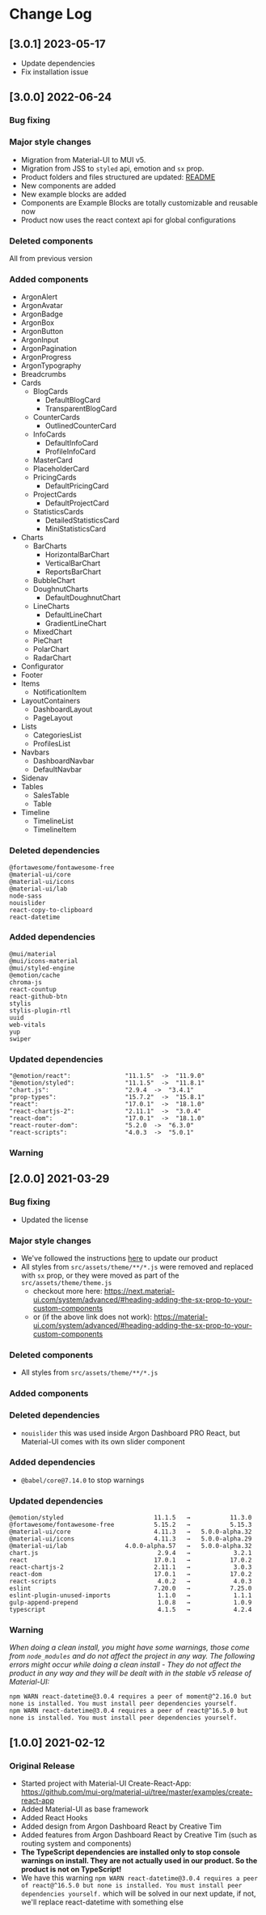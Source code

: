 # Change Log

## [3.0.1] 2023-05-17

- Update dependencies
- Fix installation issue

## [3.0.0] 2022-06-24

### Bug fixing

### Major style changes

- Migration from Material-UI to MUI v5.
- Migration from JSS to `styled` api, emotion and `sx` prop.
- Product folders and files structured are updated: [README](https://github.com/creativetimofficial/argon-dashboard-material-ui/blob/main/README.md)
- New components are added
- New example blocks are added
- Components are Example Blocks are totally customizable and reusable now
- Product now uses the react context api for global configurations

### Deleted components

All from previous version

### Added components

- ArgonAlert
- ArgonAvatar
- ArgonBadge
- ArgonBox
- ArgonButton
- ArgonInput
- ArgonPagination
- ArgonProgress
- ArgonTypography
- Breadcrumbs
- Cards
  - BlogCards
    - DefaultBlogCard
    - TransparentBlogCard
  - CounterCards
    - OutlinedCounterCard
  - InfoCards
    - DefaultInfoCard
    - ProfileInfoCard
  - MasterCard
  - PlaceholderCard
  - PricingCards
    - DefaultPricingCard
  - ProjectCards
    - DefaultProjectCard
  - StatisticsCards
    - DetailedStatisticsCard
    - MiniStatisticsCard
- Charts
  - BarCharts
    - HorizontalBarChart
    - VerticalBarChart
    - ReportsBarChart
  - BubbleChart
  - DoughnutCharts
    - DefaultDoughnutChart
  - LineCharts
    - DefaultLineChart
    - GradientLineChart
  - MixedChart
  - PieChart
  - PolarChart
  - RadarChart
- Configurator
- Footer
- Items
  - NotificationItem
- LayoutContainers
  - DashboardLayout
  - PageLayout
- Lists
  - CategoriesList
  - ProfilesList
- Navbars
  - DashboardNavbar
  - DefaultNavbar
- Sidenav
- Tables
  - SalesTable
  - Table
- Timeline
  - TimelineList
  - TimelineItem

### Deleted dependencies

```
@fortawesome/fontawesome-free
@material-ui/core
@material-ui/icons
@material-ui/lab
node-sass
nouislider
react-copy-to-clipboard
react-datetime
```

### Added dependencies

```
@mui/material
@mui/icons-material
@mui/styled-engine
@emotion/cache
chroma-js
react-countup
react-github-btn
stylis
stylis-plugin-rtl
uuid
web-vitals
yup
swiper
```

### Updated dependencies

```
"@emotion/react":               "11.1.5"  ->  "11.9.0"
"@emotion/styled":              "11.1.5"  ->  "11.8.1"
"chart.js":                     "2.9.4  ->  "3.4.1"
"prop-types":                   "15.7.2"  ->  "15.8.1"
"react":                        "17.0.1"  ->  "18.1.0"
"react-chartjs-2":              "2.11.1"  ->  "3.0.4"
"react-dom":                    "17.0.1"  ->  "18.1.0"
"react-router-dom":             "5.2.0  ->  "6.3.0"
"react-scripts":                "4.0.3  ->  "5.0.1"
```

### Warning

## [2.0.0] 2021-03-29

### Bug fixing

- Updated the license

### Major style changes

- We've followed the instructions [here](https://next.material-ui.com/guides/migration-v4/) to update our product
- All styles from `src/assets/theme/**/*.js` were removed and replaced with `sx` prop, or they were moved as part of the `src/assets/theme/theme.js`
  - checkout more here: https://next.material-ui.com/system/advanced/#heading-adding-the-sx-prop-to-your-custom-components
  - or (if the above link does not work): https://material-ui.com/system/advanced/#heading-adding-the-sx-prop-to-your-custom-components

### Deleted components

- All styles from `src/assets/theme/**/*.js`

### Added components

### Deleted dependencies

- `nouislider` this was used inside Argon Dashboard PRO React, but Material-UI comes with its own slider component

### Added dependencies

- `@babel/core@7.14.0` to stop warnings

### Updated dependencies

```
@emotion/styled                         11.1.5   →           11.3.0
@fortawesome/fontawesome-free           5.15.2   →           5.15.3
@material-ui/core                       4.11.3   →   5.0.0-alpha.32
@material-ui/icons                      4.11.3   →   5.0.0-alpha.29
@material-ui/lab                4.0.0-alpha.57   →   5.0.0-alpha.32
chart.js                                 2.9.4   →            3.2.1
react                                   17.0.1   →           17.0.2
react-chartjs-2                         2.11.1   →            3.0.3
react-dom                               17.0.1   →           17.0.2
react-scripts                            4.0.2   →            4.0.3
eslint                                  7.20.0   →           7.25.0
eslint-plugin-unused-imports             1.1.0   →            1.1.1
gulp-append-prepend                      1.0.8   →            1.0.9
typescript                               4.1.5   →            4.2.4
```

### Warning

_When doing a clean install, you might have some warnings, those come from `node_modules` and do not affect the project in any way._
_The following errors might occur while doing a clean install - They do not affect the product in any way and they will be dealt with in the stable v5 release of Material-UI:_

```
npm WARN react-datetime@3.0.4 requires a peer of moment@^2.16.0 but none is installed. You must install peer dependencies yourself.
npm WARN react-datetime@3.0.4 requires a peer of react@^16.5.0 but none is installed. You must install peer dependencies yourself.
```

## [1.0.0] 2021-02-12

### Original Release

- Started project with Material-UI Create-React-App: https://github.com/mui-org/material-ui/tree/master/examples/create-react-app
- Added Material-UI as base framework
- Added React Hooks
- Added design from Argon Dashboard React by Creative Tim
- Added features from Argon Dashboard React by Creative Tim (such as routing system and components)
- **The TypeScript dependencies are installed only to stop console warnings on install. They are not actually used in our product. So the product is not on TypeScript!**
- We have this warning `npm WARN react-datetime@3.0.4 requires a peer of react@^16.5.0 but none is installed. You must install peer dependencies yourself.` which will be solved in our next update, if not, we'll replace react-datetime with something else
